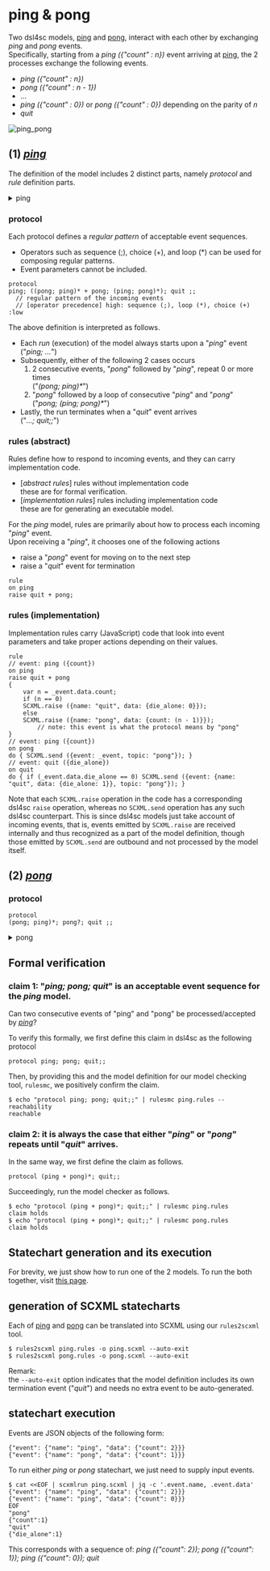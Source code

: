 # ping & pong

Two dsl4sc models, [ping](ping.rules) and [pong](pong.rules), 
interact with each other by exchanging _ping_ and _pong_ events.  
Specifically,
starting from a _ping ({"count" : n})_ event arriving at [ping](ping.scxml),
the 2 processes exchange the following events.

- _ping ({"count" : n})_
- _pong ({"count" : n - 1})_
- ...
- _ping ({"count" : 0})_ or _pong ({"count" : 0})_ depending on the parity of _n_
- _quit_

![ping\_pong](ping_pong_sd.svg)


## (1) [*ping*](ping.rules)

The definition of the model includes 2 distinct parts,
namely _protocol_ and _rule_ definition parts.

<details>
  <summary>ping</summary>
  <div><img alt="statechart" src="ping.svg?sanitize=true"/></div>
</details>


### protocol

Each protocol defines a _regular pattern_ of acceptable event sequences.

- Operators such as sequence (;), choice (+), and loop (\*) can be used
  for composing regular patterns.
- Event parameters cannot be included.

```
protocol  
ping; ((pong; ping)* + pong; (ping; pong)*); quit ;;  
  // regular pattern of the incoming events  
  // [operator precedence] high: sequence (;), loop (*), choice (+) :low  
```

The above definition is interpreted as follows.

- Each _run_ (execution) of the model always starts upon a "_ping_" event  
  ("_ping; ..._")
- Subsequently, either of the following 2 cases occurs  
  1. 2 consecutive events, "_pong_" followed by "_ping_", repeat 0 or more times  
     ("_(pong; ping)\*_")
  1. "_pong_" followed by a loop of consecutive "_ping_" and "_pong_"  
     ("_pong; (ping; pong)\*_")
- Lastly, the run terminates when a "_quit_" event arrives  
  ("_...; quit;;_")


### rules (abstract)

Rules define how to respond to incoming events, and
they can carry implementation code.

- [_abstract rules_] rules without implementation code  
  these are for formal verification.
- [_implementation rules_] rules including implementation code  
  these are for generating an executable model.

For the _ping_ model, rules are primarily about how to process each incoming "_ping_" event.  
Upon receiving a "_ping_", it chooses one of the following actions

- raise a "_pong_" event for moving on to the next step
- raise a "_quit_" event for termination

```
rule  
on ping  
raise quit + pong;  
```


### rules (implementation)

Implementation rules carry (JavaScript) code that
look into event parameters
and take proper actions depending on their values.

```
rule  
// event: ping ({count})  
on ping  
raise quit + pong  
{  
    var n = _event.data.count;  
    if (n == 0)  
	SCXML.raise ({name: "quit", data: {die_alone: 0}});  
    else  
	SCXML.raise ({name: "pong", data: {count: (n - 1)}});  
        // note: this event is what the protocol means by "pong"  
}  
// event: ping ({count})  
on pong  
do { SCXML.send ({event: _event, topic: "pong"}); }  
// event: quit ({die_alone})  
on quit  
do { if (_event.data.die_alone == 0) SCXML.send ({event: {name: "quit", data: {die_alone: 1}}, topic: "pong"}); }
```

Note that
each `SCXML.raise` operation in the code has a corresponding dsl4sc `raise` operation, whereas
no `SCXML.send` operation has any such dsl4sc counterpart.
This is since dsl4sc models just take account of incoming events, that is,
events emitted by `SCXML.raise` are received internally and thus recognized
as a part of the model definition, though
those emitted by `SCXML.send` are outbound and not processed by the model itself.


## (2) [*pong*](pong.rules)

### protocol

```
protocol  
(pong; ping)*; pong?; quit ;;
```

<details>
  <summary>pong</summary>
  <div><img alt="statechart" src="pong.svg?sanitize=true"/></div>
</details>


## Formal verification

### claim 1: "_ping; pong; quit_" is an acceptable event sequence for the _ping_ model.

Can two consecutive events of "ping" and "pong" be processed/accepted by [*ping*](ping.rules)?

To verify this formally,
we first define this claim in dsl4sc as the following protocol

```
protocol ping; pong; quit;;
```

Then, by providing this and the model definition for our model checking tool, `rulesmc`,
we positively confirm the claim.

```
$ echo "protocol ping; pong; quit;;" | rulesmc ping.rules -- reachability  
reachable
```

### claim 2: it is always the case that either "_ping_" or "_pong_" repeats until "_quit_" arrives.

In the same way, we first define the claim as follows.

```
protocol (ping + pong)*; quit;;
```

Succeedingly, run the model checker as follows.

```
$ echo "protocol (ping + pong)*; quit;;" | rulesmc ping.rules  
claim holds  
$ echo "protocol (ping + pong)*; quit;;" | rulesmc pong.rules  
claim holds
```


## Statechart generation and its execution

For brevity,
we just show how to run one of the 2 models.
To run the both together, visit
[this page](https://github.com/ldltools/scxmlrun/examples/ping_pong/README.md).


## generation of SCXML statecharts

Each of [ping](ping.rules) and [pong](pong.rules) can be translated into SCXML
using our `rules2scxml` tool.

```
$ rules2scxml ping.rules -o ping.scxml --auto-exit  
$ rules2scxml pong.rules -o pong.scxml --auto-exit
```

Remark:  
the `--auto-exit` option indicates that the model definition includes
its own termination event ("_quit_") and
needs no extra event to be auto-generated.


## statechart execution

Events are JSON objects of the following form:

```
{"event": {"name": "ping", "data": {"count": 2}}}  
{"event": {"name": "pong", "data": {"count": 1}}}
```

To run either _ping_ or _pong_ statechart, we just need to supply input events.

```
$ cat <<EOF | scxmlrun ping.scxml | jq -c '.event.name, .event.data'  
{"event": {"name": "ping", "data": {"count": 2}}}  
{"event": {"name": "ping", "data": {"count": 0}}}  
EOF  
"pong"  
{"count":1}  
"quit"  
{"die_alone":1}
```

This corresponds with a sequence of:
_ping ({"count": 2}); pong ({"count": 1}); ping ({"count": 0}); quit_
